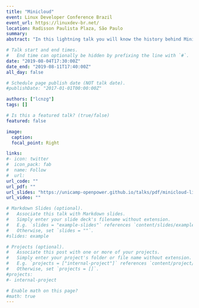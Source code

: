 ```yaml
---
title: "Minicloud"
event: Linux Developer Conference Brazil 
event_url: https://linuxdev-br.net/
location: Radisson Paulista Plaza, São Paulo
summary: 
abstract: "In this lightning talk you will know the history behind Minicloud, how students built and maintain a public cloud powered by high-performance machines and how this infrastructure is boosting the research and the open source ecosystem around the POWER processor."

# Talk start and end times.
#   End time can optionally be hidden by prefixing the line with `#`.
date: "2019-08-04T17:30:00Z"
date_end: "2019-08-11T17:40:00Z"
all_day: false

# Schedule page publish date (NOT talk date).
#publishDate: "2017-01-01T00:00:00Z"

authors: ["lcnzg"]
tags: []

# Is this a featured talk? (true/false)
featured: false

image:
  caption: 
  focal_point: Right

links:
#- icon: twitter
#  icon_pack: fab
#  name: Follow
#  url: 
url_code: ""
url_pdf: ""
url_slides: "https://unicamp-openpower.github.io/talks/pdf/minicloud-linuxdevbr2019.pdf"
url_video: ""

# Markdown Slides (optional).
#   Associate this talk with Markdown slides.
#   Simply enter your slide deck's filename without extension.
#   E.g. `slides = "example-slides"` references `content/slides/example-slides.md`.
#   Otherwise, set `slides = ""`.
#slides: example

# Projects (optional).
#   Associate this post with one or more of your projects.
#   Simply enter your project's folder or file name without extension.
#   E.g. `projects = ["internal-project"]` references `content/project/deep-learning/index.md`.
#   Otherwise, set `projects = []`.
#projects:
#- internal-project

# Enable math on this page?
#math: true
---
```


